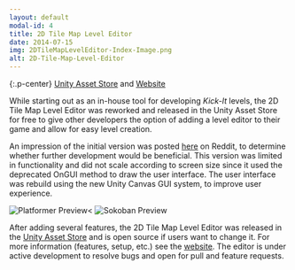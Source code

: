 ```yaml
---
layout: default
modal-id: 4
title: 2D Tile Map Level Editor
date: 2014-07-15
img: 2DTileMapLevelEditor-Index-Image.png
alt: 2D-Tile-Map-Level-Editor
---
```


{:.p-center}
[Unity Asset Store][asset-store] and [Website][website]

While starting out as an in-house tool for developing _Kick-It_ levels, the 2D Tile Map Level Editor was reworked and released in the Unity Asset Store for free to give other developers the option of adding a level editor to their game and allow for easy level creation.

An impression of the initial version was posted [here][reddit-demo] on Reddit, to determine whether further development would be beneficial. This version was limited in functionality and did not scale according to screen size since it used the deprecated OnGUI method to draw the user interface. The user interface was rebuild using the new Unity Canvas GUI system, to improve user experience.

<img src="{{ site.baseurl}}/assets/images/2D_tile_map_level_editor/Platformer-Preview.png" class="img-responsive img-centered" alt="Platformer Preview<">
<img src="{{site.baseurl}}/assets/images/2D_tile_map_level_editor/Sokoban-Preview.png" class="img-responsive img-centered" alt="Sokoban Preview"/>

After adding several features, the 2D Tile Map Level Editor was released in the [Unity Asset Store][asset-store] and is open source if users want to change it. For more information (features, setup, etc.) see the [website][website]. The editor is under active development to resolve bugs and open for pull and feature requests.

[asset-store]: https://assetstore.unity.com/packages/tools/sprite-management/2d-tile-map-level-editor-90420
[website]: https://gracesgames.github.io/2DTileMapLevelEditor/
[reddit-demo]: https://www.reddit.com/r/Unity2D/comments/641toe/made_an_2d_ingame_level_editor_anyone_interested/